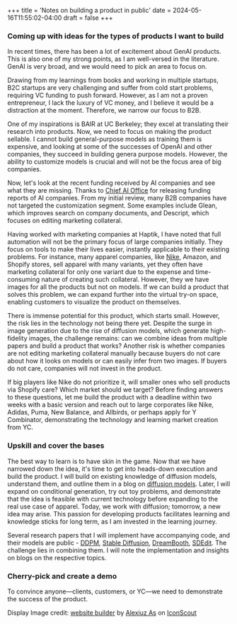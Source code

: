 +++
title = 'Notes on building a product in public'
date = 2024-05-16T11:55:02-04:00
draft = false
+++


### Coming up with ideas for the types of products I want to build

In recent times, there has been a lot of excitement about GenAI products. This is also one of my strong points, as I am well-versed in the literature. GenAI is very broad, and we would need to pick an area to focus on. 

Drawing from my learnings from books and working in multiple startups, B2C startups are very challenging and suffer from cold start problems, requiring VC funding to push forward. However, as I am not a proven entrepreneur, I lack the luxury of VC money, and I believe it would be a distraction at the moment. Therefore, we narrow our focus to B2B.

One of my inspirations is BAIR at UC Berkeley; they excel at translating their research into products. Now, we need to focus on making the product sellable. I cannot build general-purpose models as training them is expensive, and looking at some of the successes of OpenAI and other companies, they succeed in building genera purpose models. However, the ability to customize models is crucial and will not be the focus area of big companies.

Now, let's look at the recent funding received by AI companies and see what they are missing. Thanks to [Chief AI Office](https://www.chiefaioffice.xyz/c/database) for releasing funding reports of AI companies. From my initial review, many B2B companies have not targeted the customization segment. Some examples include Glean, which improves search on company documents, and Descript, which focuses on editing marketing collateral.

Having worked with marketing companies at Haptik, I have noted that full automation will not be the primary focus of large companies initially. They focus on tools to make their lives easier, instantly applicable to their existing problems. For instance, many apparel companies, like [Nike](https://www.nike.com/t/pegasus-40-mens-road-running-shoes-zD8H1c/DV3853-002), Amazon, and Shopify stores, sell apparel with many variants, yet they often have marketing collateral for only one variant due to the expense and time-consuming nature of creating such collateral. However, they we have images for all the products but not on models. If we can build a product that solves this problem, we can expand further into the virtual try-on space, enabling customers to visualize the product on themselves. 

There is immense potential for this product, which starts small. However, the risk lies in the technology not being there yet. Despite the surge in image generation due to the rise of diffusion models, which generate high-fidelity images, the challenge remains: can we combine ideas from multiple papers and build a product that works? Another risk is whether companies are not editing marketing collateral manually because buyers do not care about how it looks on models or can easily infer from two images. If buyers do not care, companies will not invest in the product.

If big players like Nike do not prioritize it, will smaller ones who sell products via Shopify care? Which market should we target? Before finding answers to these questions, let me build the product with a deadline within two weeks with a basic version and reach out to large corporates like Nike, Adidas, Puma, New Balance, and Allbirds, or perhaps apply for Y Combinator, demonstrating the technology and learning market creation from YC.

### Upskill and cover the bases

The best way to learn is to have skin in the game. Now that we have narrowed down the idea, it's time to get into heads-down execution and build the product. I will build on existing knowledge of diffusion models, understand them, and outline them in a blog on [diffusion models](https://sachit3022.github.io/other-blog/posts/diffusion/). Later, I will expand on conditional generation, try out toy problems, and demonstrate that the idea is feasible with current technology before expanding to the real use case of apparel. Today, we work with diffusion; tomorrow, a new idea may arise. This passion for developing products facilitates learning and knowledge sticks for long term, as I am invested in the learning journey.

Several research papers that I will implement have accompanying code, and their models are public - [DDPM](https://arxiv.org/pdf/2006.11239), [Stable Diffusion](https://stability.ai/news/stable-diffusion-v2-release), [DreamBooth](https://dreambooth.github.io/), [SDEdit](https://arxiv.org/pdf/2108.01073). The challenge lies in combining them. I will note the implementation and insights on blogs on the respective topics.

### Cherry-pick and create a demo

To convince anyone—clients, customers, or YC—we need to demonstrate the success of the product.


Display Image credit:  <a href="https://iconscout.com/icons/website-builder" class="text-underline font-size-sm" target="_blank">website builder</a> by <a href="https://iconscout.com/contributors/WHCompare" class="text-underline font-size-sm">Alexiuz As</a> on <a href="https://iconscout.com" class="text-underline font-size-sm">IconScout</a>
